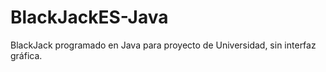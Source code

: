 # BlackJackES-Java
BlackJack programado en Java para proyecto de Universidad, sin interfaz gráfica.
